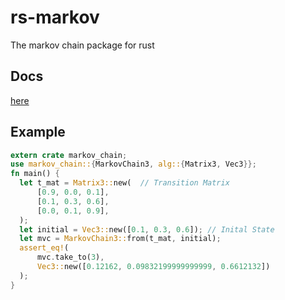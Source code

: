 # rs-markov
The markov chain package for rust

## Docs

[here](https://hyyking.github.io/rs-markov)

## Example

```rust
extern crate markov_chain;
use markov_chain::{MarkovChain3, alg::{Matrix3, Vec3}};
fn main() {
  let t_mat = Matrix3::new(  // Transition Matrix
      [0.9, 0.0, 0.1],
      [0.1, 0.3, 0.6],
      [0.0, 0.1, 0.9],
  );
  let initial = Vec3::new([0.1, 0.3, 0.6]); // Inital State
  let mvc = MarkovChain3::from(t_mat, initial);
  assert_eq!(
      mvc.take_to(3),
      Vec3::new([0.12162, 0.09832199999999999, 0.6612132])
  );
}
```
